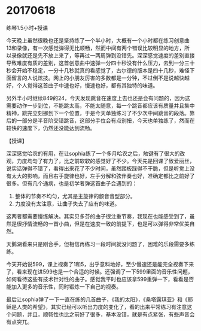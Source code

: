 # 20170618

练琴1.5小时+授课

今天晚上虽然很晚也还是坚持练了一个半小时，大概有一个小时都在练习创意曲13和录像，有一次感觉弹得无比顺畅，然而中间有两个错误比较明显的地方，所以录像就还是先不放上来了，等再过一两周弹到没错先。深深感觉速度的差别直接导致难度有质的差别，这首创意曲中速弹一分四十秒没有什么压力，去到一分三十秒会开始不稳定，一分十几秒就真的看感觉了，古尔德的版本是四十几秒，难怪下面留言的人说炫技。网上的小朋友厉害的多数都是一分钟，不过倒不是说越快越好，个人觉得这首曲子中速也好，慢速也好，都有其独特的味道。

另外半小时继续849的24，今天发现跳音在速度上去也还是会有问题的，因为这需要动作一步到位，不能跳太高，不能太随意，每一个跳音都应该有质量并且集中精神，跳完立刻挪到下一个位置，于是今天单独练习了不少次中间跳音的段落。靠后的一部分是半音阶交错跳音，这部分手位会有点别扭，今天也单独练了，然而在较快的速度下，仍然还没能达到流畅。

【授课】

深深感觉哈农的有用，在让sophia练了一个多月哈农之后，触键有了很大的改观，力度均匀了有力了，比之前软软的感觉好了不少。今天先是回课了致爱丽丝，说实话弹得不错了，看得出来花了不少时间，虽然踏板踩得不干脆，但是听觉上没有太大的影响，而且右手旋律也好，左手分解和弦伴奏也好，准确定都比之前好了很多。但有几个通病，也是初学者弹这首曲子会遇到的：

1. 整体的节奏不均匀，尤其是主旋律的颤音音型部分。
2. 力度没有太注意，让曲子失去了应有的味道。

这两者都需要慢练解决。其实贝多芬的曲子很注重节奏，我现在也能感受到了，虽然是很抒情流畅的一首小曲，但是在速度一致的前提下，也是可以弹得非常优美自然。

天鹅湖看来只是刚合手，但相信再练习一段时间就没问题了，困难的乐段需要多练练。

今天开始说599，课上视奏了1和5，出乎意料地好，至少慢速还是能完全视奏下来了，看来现在进599也是一个合适的时候。还强调了一下599里面的音乐性问题，如何看待这些有技术针对性的曲子。感觉我平时也应该拿599重弹一下，看看是否能加入更多的音乐性，同时锻炼一下自己的视奏。

最后让sophia弹了一下一直在练的几首曲子，《我的太阳》，《桑塔露琪亚》和《耶稣是人类的希望》，其实已经可以听出力度的变化了，看的出来平常练习有注意这个问题，并且，顺畅性也比之前好了很多，基本没错，就是有点紧张，有些声音会有点突兀。
